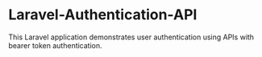 # Laravel-Authentication-API
This Laravel application demonstrates user authentication using APIs with bearer token authentication.
